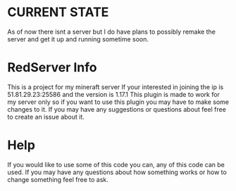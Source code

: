 # CURRENT STATE
As of now there isnt a server but I do have plans to possibly remake the server and get it up and running sometime soon.


# RedServer Info
This is a project for my mineraft server
If your interested in joining the ip is 51.81.29.23:25586 and the version is 1.17.1
This plugin is made to work for my server only so if you want to use this plugin you may have to make some changes to it.
If you may have any suggestions or questions about feel free to create an issue about it.

# Help
If you would like to use some of this code you can, any of this code can be used. If you may have any questions about how something works or how to change something feel free to ask.
